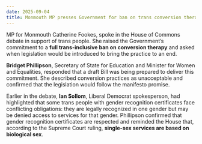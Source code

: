 ```yaml
---
date: 2025-09-04
title: Monmouth MP presses Government for ban on trans conversion therapy
---
```

MP for Monmouth Catherine Fookes, spoke in the House of Commons debate in support of trans people. She raised the Government’s commitment to a **full trans-inclusive ban on conversion therapy** and asked when legislation would be introduced to bring the practice to an end.

**Bridget Phillipson**, Secretary of State for Education and Minister for Women and Equalities, responded that a draft Bill was being prepared to deliver this commitment. She described conversion practices as unacceptable and confirmed that the legislation would follow the manifesto promise.

Earlier in the debate, **Ian Sollom**, Liberal Democrat spokesperson, had highlighted that some trans people with gender recognition certificates face conflicting obligations: they are legally recognized in one gender but may be denied access to services for that gender. Phillipson confirmed that gender recognition certificates are respected and reminded the House that, according to the Supreme Court ruling, **single-sex services are based on biological sex**.
